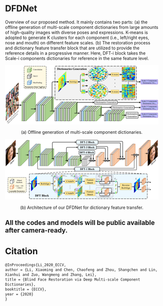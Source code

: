 # DFDNet
Overview of our proposed method. It mainly contains two parts: (a) the offline generation of multi-scale component dictionaries from large amounts of high-quality images with diverse poses and expressions. K-means is adopted to generate K clusters for each component (i.e., left/right eyes, nose and mouth) on different feature scales. (b) The restoration process and dictionary feature transfer block that are utilized to provide the reference details in a progressive manner. Here, DFT-i block takes the Scale-i components dictionaries for reference in the same feature level.

<img src="./Imgs/pipeline_a.png">
<p align="center">(a) Offline generation of multi-scale component dictionaries.</p>
<img src="./Imgs/pipeline_b.png">
<p align="center">(b) Architecture of our DFDNet for dictionary feature transfer.</p>

## All the codes and models will be public available after camera-ready.


# Citation

```
@InProceedings{Li_2020_ECCV,
author = {Li, Xiaoming and Chen, Chaofeng and Zhou, Shangchen and Lin, Xianhui and Zuo, Wangmeng and Zhang, Lei},
title = {Blind Face Restoration via Deep Multi-scale Component Dictionaries},
booktitle = {ECCV},
year = {2020}
}
```

